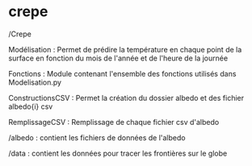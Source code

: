 # crepe
/Crepe 

Modélisation : 
    Permet de prédire la température en chaque point de la surface en fonction du mois de l'année et de l'heure de la journée 


Fonctions :
    Module contenant l'ensemble des fonctions utilisés dans Modelisation.py


ConstructionsCSV : 
    Permet la création du dossier albedo et des fichier albedo{i} csv


RemplissageCSV : 
    Remplissage de chaque fichier csv d'albedo 

/albedo : contient les fichiers de données de l'albedo

/data : contient les données pour tracer les frontières sur le globe
